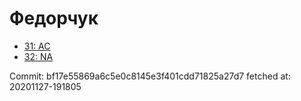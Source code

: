 # Федорчук
- [31: AC](31.md)
- [32: NA](32.md)

Commit: bf17e55869a6c5e0c8145e3f401cdd71825a27d7
 fetched at: 20201127-191805

